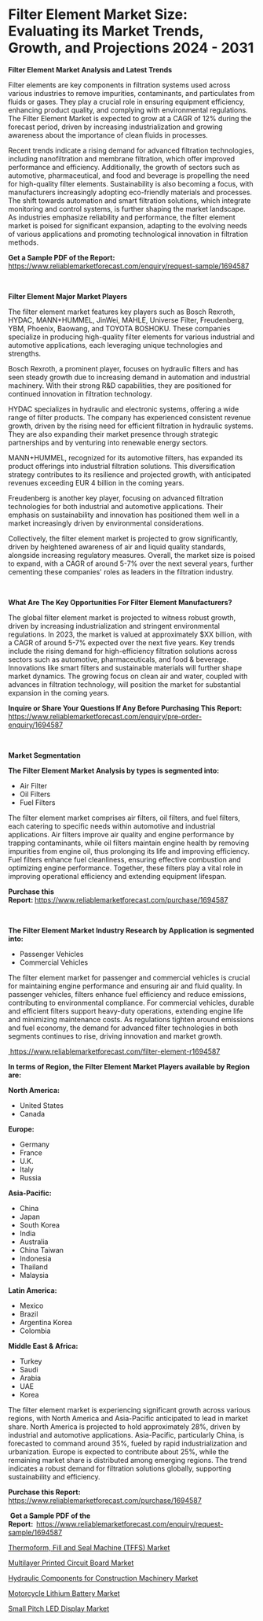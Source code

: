<p><h1>Filter Element Market Size: Evaluating its Market Trends, Growth, and Projections 2024 - 2031</h1></p><p><strong>Filter Element Market Analysis and Latest Trends</strong></p>
<p><p>Filter elements are key components in filtration systems used across various industries to remove impurities, contaminants, and particulates from fluids or gases. They play a crucial role in ensuring equipment efficiency, enhancing product quality, and complying with environmental regulations. The Filter Element Market is expected to grow at a CAGR of 12% during the forecast period, driven by increasing industrialization and growing awareness about the importance of clean fluids in processes.</p><p>Recent trends indicate a rising demand for advanced filtration technologies, including nanofiltration and membrane filtration, which offer improved performance and efficiency. Additionally, the growth of sectors such as automotive, pharmaceutical, and food and beverage is propelling the need for high-quality filter elements. Sustainability is also becoming a focus, with manufacturers increasingly adopting eco-friendly materials and processes. The shift towards automation and smart filtration solutions, which integrate monitoring and control systems, is further shaping the market landscape. As industries emphasize reliability and performance, the filter element market is poised for significant expansion, adapting to the evolving needs of various applications and promoting technological innovation in filtration methods.</p></p>
<p><strong>Get a Sample PDF of the Report:&nbsp;</strong> <a href="https://www.reliablemarketforecast.com/enquiry/request-sample/1694587?utm_campaign=1144&utm_medium=2&utm_source=Github&utm_content=ia&utm_term=06102024&utm_id=filter-element">https://www.reliablemarketforecast.com/enquiry/request-sample/1694587</a></p>
<p>&nbsp;</p>
<p><strong>Filter Element Major Market Players</strong></p>
<p><p>The filter element market features key players such as Bosch Rexroth, HYDAC, MANN+HUMMEL, JinWei, MAHLE, Universe Filter, Freudenberg, YBM, Phoenix, Baowang, and TOYOTA BOSHOKU. These companies specialize in producing high-quality filter elements for various industrial and automotive applications, each leveraging unique technologies and strengths.</p><p>Bosch Rexroth, a prominent player, focuses on hydraulic filters and has seen steady growth due to increasing demand in automation and industrial machinery. With their strong R&D capabilities, they are positioned for continued innovation in filtration technology.</p><p>HYDAC specializes in hydraulic and electronic systems, offering a wide range of filter products. The company has experienced consistent revenue growth, driven by the rising need for efficient filtration in hydraulic systems. They are also expanding their market presence through strategic partnerships and by venturing into renewable energy sectors.</p><p>MANN+HUMMEL, recognized for its automotive filters, has expanded its product offerings into industrial filtration solutions. This diversification strategy contributes to its resilience and projected growth, with anticipated revenues exceeding EUR 4 billion in the coming years.</p><p>Freudenberg is another key player, focusing on advanced filtration technologies for both industrial and automotive applications. Their emphasis on sustainability and innovation has positioned them well in a market increasingly driven by environmental considerations.</p><p>Collectively, the filter element market is projected to grow significantly, driven by heightened awareness of air and liquid quality standards, alongside increasing regulatory measures. Overall, the market size is poised to expand, with a CAGR of around 5-7% over the next several years, further cementing these companies' roles as leaders in the filtration industry.</p></p>
<p>&nbsp;</p>
<p><strong>What Are The Key Opportunities For Filter Element Manufacturers?</strong></p>
<p><p>The global filter element market is projected to witness robust growth, driven by increasing industrialization and stringent environmental regulations. In 2023, the market is valued at approximately $XX billion, with a CAGR of around 5-7% expected over the next five years. Key trends include the rising demand for high-efficiency filtration solutions across sectors such as automotive, pharmaceuticals, and food & beverage. Innovations like smart filters and sustainable materials will further shape market dynamics. The growing focus on clean air and water, coupled with advances in filtration technology, will position the market for substantial expansion in the coming years.</p></p>
<p><strong>Inquire or Share Your Questions If Any Before Purchasing This Report:</strong> <a href="https://www.reliablemarketforecast.com/enquiry/pre-order-enquiry/1694587?utm_campaign=1144&utm_medium=2&utm_source=Github&utm_content=ia&utm_term=06102024&utm_id=filter-element">https://www.reliablemarketforecast.com/enquiry/pre-order-enquiry/1694587</a></p>
<p>&nbsp;</p>
<p><strong>Market Segmentation</strong></p>
<p><strong>The Filter Element Market Analysis by types is segmented into:</strong></p>
<p><ul><li>Air Filter</li><li>Oil Filters</li><li>Fuel Filters</li></ul></p>
<p><p>The filter element market comprises air filters, oil filters, and fuel filters, each catering to specific needs within automotive and industrial applications. Air filters improve air quality and engine performance by trapping contaminants, while oil filters maintain engine health by removing impurities from engine oil, thus prolonging its life and improving efficiency. Fuel filters enhance fuel cleanliness, ensuring effective combustion and optimizing engine performance. Together, these filters play a vital role in improving operational efficiency and extending equipment lifespan.</p></p>
<p><strong>Purchase this Report:&nbsp;</strong><a href="https://www.reliablemarketforecast.com/purchase/1694587?utm_campaign=1144&utm_medium=2&utm_source=Github&utm_content=ia&utm_term=06102024&utm_id=filter-element">https://www.reliablemarketforecast.com/purchase/1694587</a></p>
<p>&nbsp;</p>
<p><strong>The Filter Element Market Industry Research by Application is segmented into:</strong></p>
<p><ul><li>Passenger Vehicles</li><li>Commercial Vehicles</li></ul></p>
<p><p>The filter element market for passenger and commercial vehicles is crucial for maintaining engine performance and ensuring air and fluid quality. In passenger vehicles, filters enhance fuel efficiency and reduce emissions, contributing to environmental compliance. For commercial vehicles, durable and efficient filters support heavy-duty operations, extending engine life and minimizing maintenance costs. As regulations tighten around emissions and fuel economy, the demand for advanced filter technologies in both segments continues to rise, driving innovation and market growth.</p></p>
<p><a href="https://www.reliablemarketforecast.com/filter-element-r1694587?utm_campaign=1144&utm_medium=2&utm_source=Github&utm_content=ia&utm_term=06102024&utm_id=filter-element">&nbsp;https://www.reliablemarketforecast.com/filter-element-r1694587</a></p>
<p><strong>In terms of Region, the Filter Element Market Players available by Region are:</strong></p>
<p>
    <p> <strong> North America: </strong>
        <ul>
            <li>United States</li>
            <li>Canada</li>
        </ul>
        </p> 
    <p> <strong> Europe: </strong>
        <ul>
            <li>Germany</li>
            <li>France</li>
            <li>U.K.</li>
            <li>Italy</li>
            <li>Russia</li>
        </ul>
        </p> 
    <p> <strong> Asia-Pacific: </strong>
        <ul>
            <li>China</li>
            <li>Japan</li>
            <li>South Korea</li>
            <li>India</li>
            <li>Australia</li>
            <li>China Taiwan</li>
            <li>Indonesia</li>
            <li>Thailand</li>
            <li>Malaysia</li>
        </ul>
        </p> 
    <p> <strong> Latin America: </strong>
        <ul>
            <li>Mexico</li>
            <li>Brazil</li>
            <li>Argentina Korea</li>
            <li>Colombia</li>
        </ul>
        </p> 
    <p> <strong> Middle East & Africa: </strong>
        <ul>
            <li>Turkey</li>
            <li>Saudi</li>
            <li>Arabia</li>
            <li>UAE</li>
            <li>Korea</li>
        </ul>
    </p>
    </p>
<p><p>The filter element market is experiencing significant growth across various regions, with North America and Asia-Pacific anticipated to lead in market share. North America is projected to hold approximately 28%, driven by industrial and automotive applications. Asia-Pacific, particularly China, is forecasted to command around 35%, fueled by rapid industrialization and urbanization. Europe is expected to contribute about 25%, while the remaining market share is distributed among emerging regions. The trend indicates a robust demand for filtration solutions globally, supporting sustainability and efficiency.</p></p>
<p><strong>Purchase this Report: </strong><a href="https://www.reliablemarketforecast.com/purchase/1694587?utm_campaign=1144&utm_medium=2&utm_source=Github&utm_content=ia&utm_term=06102024&utm_id=filter-element">https://www.reliablemarketforecast.com/purchase/1694587</a></p>
<p>&nbsp;<strong>Get a Sample PDF of the Report:&nbsp;&nbsp;</strong><a href="https://www.reliablemarketforecast.com/enquiry/request-sample/1694587?utm_campaign=1144&utm_medium=2&utm_source=Github&utm_content=ia&utm_term=06102024&utm_id=filter-element">https://www.reliablemarketforecast.com/enquiry/request-sample/1694587</a></p>
<p><strong></strong></p>
<p><p><a href="https://github.com/mabutironaldo/Market-Research-Report-List-6/blob/main/thermoform-fill-and-seal-machine-tffs-market.md?utm_campaign=1144&utm_medium=2&utm_source=Github&utm_content=ia&utm_term=06102024&utm_id=filter-element">Thermoform, Fill and Seal Machine (TFFS) Market</a></p><p><a href="https://www.linkedin.com/pulse/regulatory-landscape-its-influence-global-multilayer-printed-oil7e?utm_campaign=1144&utm_medium=2&utm_source=Github&utm_content=ia&utm_term=06102024&utm_id=filter-element">Multilayer Printed Circuit Board Market</a></p><p><a href="https://github.com/AdeaOsmani695/Market-Research-Report-List-1/blob/main/hydraulic-components-for-construction-machinery-market.md?utm_campaign=1144&utm_medium=2&utm_source=Github&utm_content=ia&utm_term=06102024&utm_id=filter-element">Hydraulic Components for Construction Machinery Market</a></p><p><a href="https://issuu.com/reportprime-2/docs/motorcycle-lithium-battery-market-s_75ce6b4328a266?utm_campaign=1144&utm_medium=2&utm_source=Github&utm_content=ia&utm_term=06102024&utm_id=filter-element">Motorcycle Lithium Battery Market</a></p><p><a href="https://www.linkedin.com/pulse/small-pitch-led-display-revenue-growth-report-2024-jh7oe?utm_campaign=1144&utm_medium=2&utm_source=Github&utm_content=ia&utm_term=06102024&utm_id=filter-element">Small Pitch LED Display Market</a></p></p>